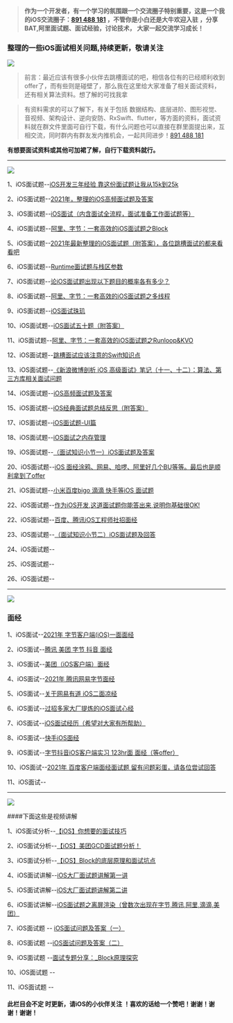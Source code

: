 > **作为一个开发者，有一个学习的氛围跟一个交流圈子特别重要，这是一个我的iOS交流圈子：[891 488 181](https://jq.qq.com/?_wv=1027&k=fr5ndQ53) ，不管你是小白还是大牛欢迎入驻 ，分享BAT,阿里面试题、面试经验，讨论技术， 大家一起交流学习成长！**
> 
### 整理的一些iOS面试相关问题,持续更新，敬请关注

![](https://upload-images.jianshu.io/upload_images/25061170-14941ddaa225cb43.png?imageMogr2/auto-orient/strip%7CimageView2/2/w/1240)




>前言：最近应该有很多小伙伴去跳槽面试的吧，相信各位有的已经顺利收到offer了，而有些则是碰壁了，那么我在这里给大家准备了相关面试资料，还有相关算法资料。想了解的可找我拿

>有资料需求的可以了解下，有关于包括 数据结构、底层进阶、图形视觉、音视频、架构设计、逆向安防、RxSwift、flutter，等方面的资料，面试资料就在群文件里面可自行下载，有什么问题也可以直接在群里面提出来，互相交流，同时群内有群友发内推机会，一起共同进步！[891 488 181](https://jq.qq.com/?_wv=1027&k=fr5ndQ53) 



**有想要面试资料或其他可加裙了解，自行下载资料就行。**

***

![](https://upload-images.jianshu.io/upload_images/26046607-73738ea643195cbb.png?imageMogr2/auto-orient/strip%7CimageView2/2/w/1240)



1、iOS面试题--[iOS开发三年经验 靠这份面试题让我从15k到25k](https://www.jianshu.com/p/a45d84cf82d0)

2、iOS面试题--[2021年，整理的iOS高频面试题及答案](https://www.jianshu.com/p/36b1e6991fa8)



3、iOS面试题--[iOS面试（内含面试全流程，面试准备工作面试题等）](https://www.jianshu.com/p/1c01e7df5900)


4、iOS面试题--[阿里、字节：一套高效的iOS面试题之Block](https://www.jianshu.com/p/63b7325805a1)

5、iOS面试题--[2021年最新整理的iOS面试题（附答案），各位跳槽面试的都来看看吧](https://www.jianshu.com/p/1e7b0956d852)

6、iOS面试题--[Runtime面试题与栈区参数](https://www.jianshu.com/p/5bd7a86c7fe4)

7、iOS面试题--[论iOS面试题出现以下题目的概率各有多少？](https://www.jianshu.com/p/69e362f769bf)

8、iOS面试题--[阿里、字节：一套高效的iOS面试题之多线程](https://www.jianshu.com/p/10153ff0c66b)

9、iOS面试题--[iOS面试珠玑](https://www.jianshu.com/p/90be9e514cd8)

10、iOS面试题--[iOS面试五十题（附答案）](https://www.jianshu.com/p/a5ba4b960aa5)

11、iOS面试题--[阿里、字节：一套高效的iOS面试题之Runloop&KVO](https://www.jianshu.com/p/5429d911c7f2)

12、iOS面试题--[跳槽面试应该注意的Swift知识点](https://blog.csdn.net/henry_lei/article/details/110689027)

13、iOS面试题--[《新浪微博剖析 iOS 高级面试》笔记（十一、十二）：算法、第三方库相关面试问题](https://www.jianshu.com/p/88e59a412fa5)

14、iOS面试题--[iOS高频面试题及答案](https://www.jianshu.com/p/80d696a92820)

15、iOS面试题--[iOS经典面试题总结反思（附答案）](https://www.jianshu.com/p/de85e79273df)



17、iOS面试题--[iOS面试题-UI篇](https://www.jianshu.com/p/339dca40eb2b)

18、iOS面试题--[iOS面试之内存管理]( https://www.jianshu.com/p/5e70290bdb00)

19、iOS面试题--[（面试知识小节一）iOS面试题及答案](https://www.jianshu.com/p/dd8588e93b0e)

20、iOS面试题--[iOS 面经涂鸦、网易、哈啰、阿里好几个BU等等。最后也是顺利拿到了offer](https://www.jianshu.com/p/dcbb558b12aa)

21、iOS面试题--[小米百度bigo 滴滴 快手等iOS 面试题](https://www.jianshu.com/p/dca2dd96ae46)

22、iOS面试题--[作为iOS开发,这道面试题你能答出来,说明你基础很OK!](https://www.jianshu.com/p/7352c8d82532)

22、iOS面试题--[百度、腾讯iOS工程师社招面经](https://www.jianshu.com/p/3f27c79792f3)

23、iOS面试题--[（面试知识小节二）iOS面试题及回答
](https://www.jianshu.com/p/59e504ace88c)

24、iOS面试题--[]()

25、iOS面试题--[]()

26、iOS面试题--[]()



***

![](https://upload-images.jianshu.io/upload_images/26046607-dbbfcd8ce42018c6.png?imageMogr2/auto-orient/strip%7CimageView2/2/w/1240)


### 面经


1、iOS面试--[2021年 字节客户端(iOS)一面面经](https://www.jianshu.com/p/9d67c0859bde)

2、iOS面试--[腾讯 美团 字节 抖音 面经](https://www.jianshu.com/p/22c59febf860)

3、iOS面试--[美团（iOS客户端）面经](https://www.jianshu.com/p/540afb3bb085)

4、iOS面试--[2021年 腾讯网易字节面经](https://www.jianshu.com/p/540afb3bb085)

5、iOS面试--[关于网易有道 iOS二面凉经](https://www.jianshu.com/p/96fd0edcba51)

6、iOS面试--[过招多家大厂提炼的iOS面试心经](https://www.jianshu.com/p/7b12589cb324)

7、iOS面试--[iOS面试经历（希望对大家有所帮助）](https://www.jianshu.com/p/0260b37e5ea4)

8、iOS面试--[快手iOS面经](https://www.jianshu.com/p/ab3cc42700a0)

9、iOS面试--[字节抖音iOS客户端实习 123hr面 面经（等offer）](https://www.jianshu.com/p/03d6a7bc9d3c)

10、iOS面试--[2021年 百度客户端面经面试题 留有问题彩蛋，请各位尝试回答](https://www.jianshu.com/p/8dc0527a3097)

11、iOS面试--[]()

***

![](https://upload-images.jianshu.io/upload_images/26046607-3892881d8f6d225e.png?imageMogr2/auto-orient/strip%7CimageView2/2/w/1240)


####下面这些是视频讲解

1、iOS面试分析--[【iOS】你想要的面试技巧](https://www.bilibili.com/video/BV1ty4y1z7P1/)

2、iOS面试分析--[【iOS】美团GCD面试题分析！](https://www.bilibili.com/video/BV1iz4y1y7RJ/)

3、iOS面试分析--[【iOS】Block的底层原理和面试坑点](https://www.bilibili.com/video/BV1wv411b7Cm/)

4、iOS面试讲解--[iOS大厂面试题讲解第一讲](https://www.bilibili.com/video/BV1Wt4y1Y7XR/)

5、iOS面试讲解--[iOS大厂面试题讲解第二讲](https://www.bilibili.com/video/BV1HA41147P5/)

6、iOS面试讲解--[iOS面试题之离屏渲染（曾数次出现在字节,腾讯,阿里,滴滴,美团）](https://www.bilibili.com/video/BV1U5411P7M2/)

7、iOS面试题  -- [iOS面试问题及答案（一）](https://www.bilibili.com/video/BV1Ev411a7cM/)

8、iOS面试题  --[iOS面试问题及答案（二）](https://www.bilibili.com/video/BV1Pv41187Tf/) 

9、iOS面试题  --[面试专题分享：_Block原理探究](https://www.bilibili.com/video/BV14i4y1A7BY/)

10、iOS面试题  --[]()

11、iOS面试题  --[]()



 #### 此栏目会不定 时更新，请iOS的小伙伴关注 ！喜欢的话给一个赞吧！谢谢！谢谢！谢谢！


